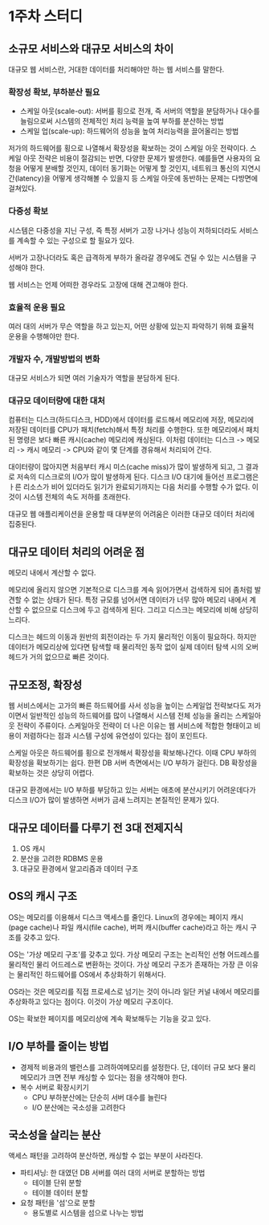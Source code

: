 # 1주차 스터디

## 소규모 서비스와 대규모 서비스의 차이
대규모 웹 서비스란, 거대한 데이터를 처리해야만 하는 웹 서비스를 말한다.

### 확장성 확보, 부하분산 필요
- 스케일 아웃(scale-out): 서버를 횡으로 전개, 즉 서버의 역할을 분담하거나 대수를 늘림으로써 시스템의 전체적인 처리 능력을 높여 부하를 분산하는 방법
- 스케일 업(scale-up): 하드웨어의 성능을 높여 처리능력을 끌어올리는 방법

저가의 하드웨어를 횡으로 나열해서 확장성을 확보하는 것이 스케일 아웃 전략이다. 스케일 아웃 전략은 비용이 절감되는 반면, 다양한 문제가 발생한다. 예를들면 사용자의 요청을 어떻게 분배할 것인지, 데이터 동기화는 어떻게 할 것인지, 네트워크 통신의 지연시간(latency)을 어떻게 생각해볼 수 있을지 등 스케일 아웃에 동반하는 문제는 다방면에 걸쳐있다.

### 다중성 확보
시스템은 다중성을 지닌 구성, 즉 특정 서버가 고장 나거나 성능이 저하되더라도 서비스를 계속할 수 있는 구성으로 할 필요가 있다.

서버가 고장나더라도 혹은 급격하게 부하가 올라갈 경우에도 견딜 수 있는 시스템을 구성해야 한다. 

웹 서비스는 언제 어떠한 경우라도 고장에 대해 견고해야 한다.

### 효율적 운용 필요
여러 대의 서버가 무슨 역할을 하고 있는지, 어떤 상황에 있는지 파악하기 위해 효율적 운용을 수행해야만 한다.

### 개발자 수, 개발방법의 변화
대규모 서비스가 되면 여러 기술자가 역할을 분담하게 된다.

### 대규모 데이터량에 대한 대처
컴퓨터는 디스크(하드디스크, HDD)에서 데이터를 로드해서 메모리에 저장, 메모리에 저장된 데이터를 CPU가 패치(fetch)해서 특정 처리를 수행한다. 또한 메모리에서 패치된 명령은 보다 빠른 캐시(cache) 메모리에 캐싱된다. 이처럼 데이터는 디스크 -> 메모리 -> 캐시 메모리 -> CPU와 같이 몇 단계를 경유해서 처리되어 간다.

대이터량이 많아지면 처음부터 캐시 미스(cache miss)가 많이 발생하게 되고, 그 결과로 저속의 디스크로의 I/O가 많이 발생하게 된다. 디스크 I/O 대기에 들어선 프로그램은 ㅏ른 리소스가 비어 있더라도 읽기가 완료되기까지는 다음 처리를 수행할 수가 없다. 이것이 시스템 전체의 속도 저하를 초래한다.

대규모 웹 애플리케이션을 운용할 때 대부분의 어려움은 이러한 대규모 데이터 처리에 집중된다.

## 대규모 데이터 처리의 어려운 점
메모리 내에서 계산할 수 없다. 

메모리에 올리지 않으면 기본적으로 디스크를 계속 읽어가면서 검색하게 되어 좀처럼 발견할 수 없는 상태가 된다. 특정 규모를 넘어서면 데이터가 너무 많아 메모리 내에서 계산할 수 없으므로 디스크에 두고 검색하게 된다. 그리고 디스크는 메모리에 비해 상당히 느리다.

디스크는 헤드의 이동과 원반의 회전이라는 두 가지 물리적인 이동이 필요하다. 하지만 데이터가 메모리상에 있다면 탐색할 때 물리적인 동작 없이 실제 데이터 탐색 시의 오버헤드가 거의 없으므로 빠른 것이다.

## 규모조정, 확장성
웹 서비스에서는 고가의 빠른 하드웨어를 사서 성능을 높이는 스케일업 전략보다도 저가이면서 일반적인 성능의 하드웨어를 많이 나열해서 시스템 전체 성능을 올리는 스케일아웃 전략이 주류이다. 스케일아웃 전략이 더 나은 이유는 웹 서비스에 적합한 형태이고 비용이 저렴하다는 점과 시스템 구성에 유연성이 있다는 점이 포인트다.

스케일 아웃은 하드웨어를 횡으로 전개해서 확장성을 확보해나간다. 이때 CPU 부하의 확장성을 확보하기는 쉽다. 한편 DB 서버 측면에서는 I/O 부하가 걸린다. DB 확장성을 확보하는 것은 상당히 어렵다.

대규모 환경에서는 I/O 부하를 부담하고 있는 서버는 애초에 분산시키기 어려운데다가 디스크 I/O가 많이 발생하면 서버가 금새 느려지는 본질적인 문제가 있다.

## 대규모 데이터를 다루기 전 3대 전제지식
1. OS 캐시
2. 분산을 고려한 RDBMS 운용
3. 대규모 환경에서 알고리즘과 데이터 구조

## OS의 캐시 구조
OS는 메모리를 이용해서 디스크 액세스를 줄인다. Linux의 경우에는 페이지 캐시(page cache)나 파일 캐시(file cache), 버퍼 캐시(buffer cache)라고 하는 캐시 구조를 갖추고 있다.

OS는 '가상 메모리 구조'를 갖추고 있다. 가상 메모리 구조는 논리적인 선형 어드레스를 물리적인 물리 어드레스로 변환하는 것이다. 가상 메모리 구조가 존재하는 가장 큰 이유는 물리적인 하드웨어를 OS에서 추상화하기 위해서다.

OS라는 것은 메모리를 직접 프로세스로 넘기는 것이 아니라 일단 커널 내에서 메모리를 추상화하고 있다는 점이다. 이것이 가상 메모리 구조이다.

OS는 확보한 페이지를 메모리상에 계속 확보해두는 기능을 갖고 있다.

## I/O 부하를 줄이는 방법
- 경제적 비용과의 밸런스를 고려하여메모리를 설정한다. 단, 데이터 규모 보다 물리 메모리가 크면 전부 캐싱할 수 있다는 점을 생각해야 한다.
- 복수 서버로 확장시키기
  - CPU 부하분산에는 단순히 서버 대수를 늘린다
  - I/O 분산에는 국소성을 고려한다

## 국소성을 살리는 분산
액세스 패턴을 고려하여 분산하면, 캐싱할 수 없는 부분이 사라진다. 

- 파티셔닝: 한 대였던 DB 서버를 여러 대의 서버로 분할하는 방법
  - 테이블 단위 분할
  - 테이블 데이터 분할
- 요청 패턴을 '섬'으로 분할
  - 용도별로 시스템을 섬으로 나누는 방법
